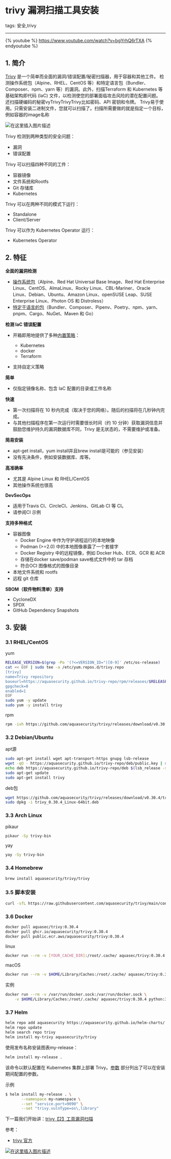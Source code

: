 #  trivy 漏洞扫描工具安装
tags: 安全,trivy
<!-- catalog: trivy 安装 :-->



---

{% youtube %}
https://www.youtube.com/watch?v=bgYrhQ6rTXA
{% endyoutube %}


##  1. 简介
[Trivy](https://aquasecurity.github.io/trivy/dev/) 是一个简单而全面的漏洞/错误配置/秘密扫描器，用于容器和其他工件。 检测操作系统包（Alpine、RHEL、CentOS 等）和特定语言包（Bundler、Composer、npm、yarn 等）的漏洞。此外，扫描Terraform 和 Kubernetes 等基础架构即代码 (IaC) 文件，以检测使您的部署面临攻击风险的潜在配置问题。 还扫描硬编码的秘密vyTrivyTrivyTrivy比如密码、API 密钥和令牌。 Trivy易于使用。只需安装二进制文件，您就可以扫描了。扫描所需要做的就是指定一个目标，例如容器的image名称

![在这里插入图片描述](https://img-blog.csdnimg.cn/562d6fc0627c4d9db4b32189b6d4b243.png)


Trivy 检测到两种类型的安全问题：

 - 漏洞
 - 错误配置

Trivy 可以扫描四种不同的工件：

 - 容器镜像
 - 文件系统和Rootfs
 - Git 存储库
 - Kubernetes

Trivy 可以在两种不同的模式下运行：

 - Standalone
 - Client/Server

Trivy 可以作为 Kubernetes Operator 运行：

 - Kubernetes Operator

##  2. 特征
**全面的漏洞检测**

 - [操作系统包](https://aquasecurity.github.io/trivy/v0.30.4/docs/vulnerability/detection/os/)（Alpine、Red Hat Universal Base Image、Red Hat Enterprise
   Linux、CentOS、AlmaLinux、Rocky Linux、CBL-Mariner、Oracle
   Linux、Debian、Ubuntu、Amazon Linux、openSUSE Leap、SUSE Enterprise
   Linux、Photon OS 和 Distroless）
 - [特定于语言的包](https://aquasecurity.github.io/trivy/v0.30.4/docs/vulnerability/detection/language/)（Bundler、Composer、Pipenv、Poetry、npm、yarn、pnpm、Cargo、NuGet、Maven
   和 Go）

**检测 IaC 错误配置**

 - 开箱即用地提供了多种[内置策略](https://aquasecurity.github.io/trivy/v0.30.4/docs/misconfiguration/policy/builtin/)：
   - Kubernetes
   - docker
   - Terraform

 - 支持自定义策略

**简单**
- 仅指定镜像名称、包含 IaC 配置的目录或工件名称

**快速**
- 第一次扫描将在 10 秒内完成（取决于您的网络）。随后的扫描将在几秒钟内完成。
- 与其他扫描程序在第一次运行时需要很长时间（约 10 分钟）获取漏洞信息并鼓励您维护持久的漏洞数据库不同，Trivy 是无状态的，不需要维护或准备。

**简易安装**
- apt-get install，yum install并且brew install是可能的（参见安装）
- 没有先决条件，例如安装数据库、库等。

**高准确率**
- 尤其是 Alpine Linux 和 RHEL/CentOS
- 其他操作系统也很高

**DevSecOps**
- 适用于Travis CI、CircleCI、Jenkins、GitLab CI 等 CI。
- 请参阅CI 示例

**支持多种格式**
- 容器图像
  - Docker Engine 中作为守护进程运行的本地映像
  - Podman (>=2.0) 中的本地图像暴露了一个套接字
  - Docker Registry 中的远程镜像，例如 Docker Hub、ECR、GCR 和 ACR
  - 存储在docker save/podman save格式文件中的 tar 存档
  - 符合OCI 图像格式的图像目录
- 本地文件系统和 rootfs
- 远程 git 仓库

**SBOM（软件物料清单）支持**
- CycloneDX
- SPDX
- GitHub Dependency Snapshots


##  3. 安装
###  3.1 RHEL/CentOS
yum
```bash
RELEASE_VERSION=$(grep -Po '(?<=VERSION_ID=")[0-9]' /etc/os-release)
cat << EOF | sudo tee -a /etc/yum.repos.d/trivy.repo
[trivy]
name=Trivy repository
baseurl=https://aquasecurity.github.io/trivy-repo/rpm/releases/$RELEASE_VERSION/\$basearch/
gpgcheck=0
enabled=1
EOF
sudo yum -y update
sudo yum -y install trivy
```
rpm

```bash
rpm -ivh https://github.com/aquasecurity/trivy/releases/download/v0.30.4/trivy_0.30.4_Linux-64bit.rpm
```
###  3.2 Debian/Ubuntu
apt源

```bash
sudo apt-get install wget apt-transport-https gnupg lsb-release
wget -qO - https://aquasecurity.github.io/trivy-repo/deb/public.key | sudo apt-key add -
echo deb https://aquasecurity.github.io/trivy-repo/deb $(lsb_release -sc) main | sudo tee -a /etc/apt/sources.list.d/trivy.list
sudo apt-get update
sudo apt-get install trivy
```
deb包

```bash
wget https://github.com/aquasecurity/trivy/releases/download/v0.30.4/trivy_0.30.4_Linux-64bit.deb
sudo dpkg -i trivy_0.30.4_Linux-64bit.deb
```
###  3.3 Arch Linux
pikaur
```bash
pikaur -Sy trivy-bin
```
yay

```bash
yay -Sy trivy-bin
```
###  3.4 Homebrew

```bash
brew install aquasecurity/trivy/trivy
```
###  3.5 脚本安装

```bash
curl -sfL https://raw.githubusercontent.com/aquasecurity/trivy/main/contrib/install.sh | sh -s -- -b /usr/local/bin v0.30.4

```

###  3.6 Docker

```bash
docker pull aquasec/trivy:0.30.4
docker pull ghcr.io/aquasecurity/trivy:0.30.4
docker pull public.ecr.aws/aquasecurity/trivy:0.30.4
```


linux

```bash
docker run --rm -v [YOUR_CACHE_DIR]:/root/.cache/ aquasec/trivy:0.30.4 image [YOUR_IMAGE_NAME]
```
macOS

```bash
docker run --rm -v $HOME/Library/Caches:/root/.cache/ aquasec/trivy:0.30.4 image [YOUR_IMAGE_NAME
```
实例

```bash
docker run --rm -v /var/run/docker.sock:/var/run/docker.sock \
    -v $HOME/Library/Caches:/root/.cache/ aquasec/trivy:0.30.4 python:3.4-alpine
```

###  3.7 Helm

```bash
helm repo add aquasecurity https://aquasecurity.github.io/helm-charts/
helm repo update
helm search repo trivy
helm install my-trivy aquasecurity/trivy
```
使用发布名称安装图表my-release：


```bash
helm install my-release .
```

该命令以默认配置在 Kubernetes 集群上部署 Trivy。[参数](https://github.com/aquasecurity/trivy/tree/v0.30.4/helm/trivy) 部分列出了可以在安装期间配置的参数。

示例

```bash
$ helm install my-release . \
       --namespace my-namespace \
       --set "service.port=9090" \
       --set "trivy.vulnType=os\,library"
```
下一篇我们开始讲：[trivy【2】工具漏洞扫描](https://blog.csdn.net/xixihahalelehehe/article/details/126034395)

参考：

 - [trivy 官方](https://aquasecurity.github.io/trivy/dev/getting-started/installation/#__tabbed_4_2)

[
![在这里插入图片描述](https://img-blog.csdnimg.cn/02a8d300bbef4ada98fb415ce27e00d7.png)](https://zhuanlan.zhihu.com/p/539696760)
